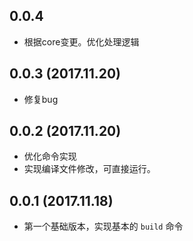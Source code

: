 ## 0.0.4

- 根据core变更。优化处理逻辑

## 0.0.3 (2017.11.20)

- 修复bug

## 0.0.2 (2017.11.20)

- 优化命令实现
- 实现编译文件修改，可直接运行。

## 0.0.1 (2017.11.18)

- 第一个基础版本，实现基本的 `build` 命令
